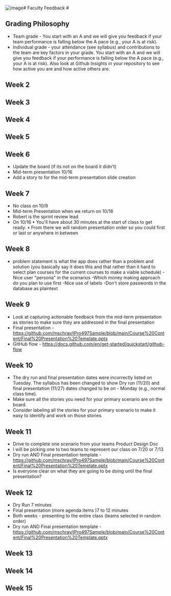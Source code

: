 ![image](https://github.com/LMarcin12/IPRO-497-Group-D/assets/86471/888a7528-c5b7-45d1-bbeb-d676e8717ee2)# Faculty Feedback #

## Grading Philosophy ##
- Team grade - You start with an A and we will give you feedback if your team performance is falling below the A pace (e.g., your A is at risk).
- Individual grade - your attendance (see syllabus) and contributions to the team are key factors in your grade.  You start with an A and we will give you feedback if your performance is falling below the A pace (e.g., your A is at risk).  Also look at Github Insights in your repository to see how active you are and how active others are.

## Week 2 ##

## Week 3 ##

## Week 4 ##

## Week 5 ##

## Week 6 ##
- Update the board (if its not on the board it didn't)
- Mid-term presentation 10/16
- Add a story to for the mid-term presentation slide creation

## Week 7 ##
- No class on 10/9
- Mid-term Presentation when we return on 10/16
- Robert is the sprint review lead
- On 10/16 
	• You'll have about 30 minutes at the start of class to get ready.
	• From there we will random presentation order so you could first or last or anywhere in between

## Week 8 ##
 - problem statement is what the app does rather than a problem and solution (you basically say it does this and that rather than it hard to select plan courses for the current courses to make a viable schedule) 
-Nice user "persona" in the scenarios
-Which money making approach do you plan to use first
-Nice use of labels
-Don't store passwords in the database as plaintext

## Week 9 ##
- Look at capturing actionable feedback from the mid-term presentation as stories to make sure they are addressed in the final presentation
- Final presentation - https://github.com/mschray/IPro497Sample/blob/main/Course%20Content/Final%20Presentation%20Template.pptx
- GitHub flow - https://docs.github.com/en/get-started/quickstart/github-flow

## Week 10 ##
- The dry run and final presentation dates were incorrectly listed on Tuesday.  The syllabus has been changed to show Dry run (11/20) and final presentation (11/27) dates changed to be on - Monday (e.g., normal class time).
- Make sure all the stories you need for your primary scenario are on the board. 
- Consider labeling all the stories for your primary scenario to make it easy to identify and work on those stories.
  
## Week 11 ##
- Drive to complete one scenario from your teams Product Design Doc
- I will be picking one to two teams to represent our class on 7/20 or 7/13
- Dry run AND Final presentation template - https://github.com/mschray/IPro497Sample/blob/main/Course%20Content/Final%20Presentation%20Template.pptx
- Is everyone clear on what they are going to be doing until the final presentation?

## Week 12 ##
- Dry Run 7 minutes
- Final presentation (more agenda items )7 to 12 minutes
- Both weeks - presenting to the entire class (teams selected in random order)
- Dry run AND Final presentation template - https://github.com/mschray/IPro497Sample/blob/main/Course%20Content/Final%20Presentation%20Template.pptx

## Week 13 ##

## Week 14 ##

## Week 15 ##
